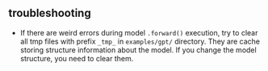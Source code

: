 ## troubleshooting
- If there are weird errors during model `.forward()` execution,
try to clear all tmp files with prefix `_tmp_` in `examples/gpt/` directory. They are cache storing structure information
about the model. If you change the model structure, you need to clear them.

